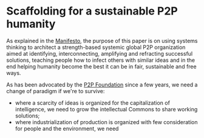 Scaffolding for a sustainable P2P humanity
=======

As explained in the [Manifesto](manifesto.md), the purpose of this paper is on using systems thinking to architect a strength-based systemic global P2P organization aimed at identifying, interconnecting, amplifying and refracting successful solutions, teaching people how to infect others with similar ideas and in the end helping humanity become the best it can be in fair, sustainable and free ways.

As  has been advocated by the [P2P Foundation](http://www.p2pfoundation.net/) since a few years, we need a change of paradigm if we're to survive:
* where a scarcity of ideas is organized for the capitalization of intelligence, we need to grow the intellectual Commons to share working solutions;
* where industrialization of production is organized with few consideration for people and the environment, we need 